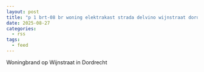 ```yaml
---
layout: post
title: "p 1 brt-08 br woning elektrakast strada delvino wijnstraat dordrecht 189492 179081 186651 186531 186631"
date: 2025-08-27
categories: 
  - rss
tags: 
  - feed
---
```


Woningbrand op Wijnstraat in Dordrecht
